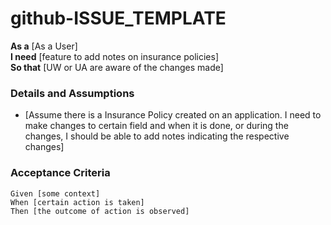 # github-ISSUE_TEMPLATE
**As a** [As a User]  
 **I need** [feature to add notes on insurance policies]  
 **So that** [UW or UA are aware of the changes made]  
   
 ### Details and Assumptions
 * [Assume there is a Insurance Policy created on an application. I need to make changes to certain field and when it is done, or during the changes, I should be able to add notes indicating the respective changes]
   
 ### Acceptance Criteria  
   
 ```gherkin
 Given [some context]
 When [certain action is taken]
 Then [the outcome of action is observed]
 ```
